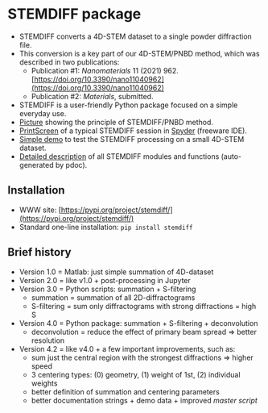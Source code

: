 STEMDIFF package
================

* STEMDIFF converts a 4D-STEM dataset to a single powder diffraction file.
* This conversion is a key part of our 4D-STEM/PNBD method, which was described in two publications:
  * Publication #1: *Nanomaterials* 11 (2021) 962.
    [https://doi.org/10.3390/nano11040962](https://doi.org/10.3390/nano11040962)
  * Publication #2: *Materials*, submitted.
* STEMDIFF is a user-friendly Python package focused on a simple everyday use. 
* [Picture](images/principle2.png) showing the principle of STEMDIFF/PNBD method.
* [PrintScreen](images/stemdiff_prtscr.png) of a typical STEMDIFF session in
  [Spyder](https://www.spyder-ide.org/) (freeware IDE).
* [Simple demo](demo/todo.txt) to test the STEMDIFF processing on a small 4D-STEM dataset.
* [Detailed description](stemdiff/index.html) of all STEMDIFF modules and functions (auto-generated by pdoc).

Installation
------------

* WWW site: [https://pypi.org/project/stemdiff/](https://pypi.org/project/stemdiff/)
* Standard one-line installation: `pip install stemdiff`

Brief history
-------------

* Version 1.0 = Matlab: just simple summation of 4D-dataset
* Version 2.0 = like v1.0 + post-processing in Jupyter
* Version 3.0 = Python scripts: summation + S-filtering
  - summation = summation of all 2D-diffractograms
  - S-filtering = sum only diffractograms with strong diffractions = high S
* Version 4.0 = Python package: summation + S-filtering + deconvolution
  - deconvolution = reduce the effect of primary beam spread &rArr; better resolution 
* Version 4.2 = like v4.0 + a few important improvements, such as:
  - sum just the central region with the strongest diffractions &rArr; higher speed
  - 3 centering types: (0) geometry, (1) weight of 1st, (2) individual weights 
  - better definition of summation and centering parameters
  - better documentation strings + demo data + improved *master script*
